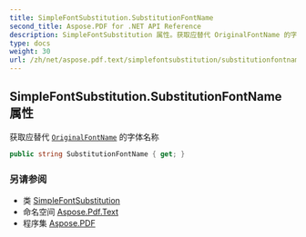 ```yaml
---
title: SimpleFontSubstitution.SubstitutionFontName
second_title: Aspose.PDF for .NET API Reference
description: SimpleFontSubstitution 属性。获取应替代 OriginalFontName 的字体名称
type: docs
weight: 30
url: /zh/net/aspose.pdf.text/simplefontsubstitution/substitutionfontname/
---
```

## SimpleFontSubstitution.SubstitutionFontName 属性

获取应替代 [`OriginalFontName`](../originalfontname/) 的字体名称

```csharp
public string SubstitutionFontName { get; }
```

### 另请参阅

* 类 [SimpleFontSubstitution](../)
* 命名空间 [Aspose.Pdf.Text](../../../aspose.pdf.text/)
* 程序集 [Aspose.PDF](../../../)